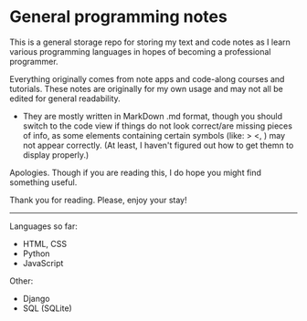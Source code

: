 # General programming notes

This is a general storage repo for storing my text and code notes as I learn various programming languages in hopes of becoming a professional programmer. 

Everything originally comes from note apps and code-along courses and tutorials. These notes are originally for my own usage and may not all be edited for general readability. 

- They are mostly written in MarkDown .md format, though you should switch to the code view if things do not look correct/are missing pieces of info, as some elements containing certain symbols (like: > <, <head>) may not appear correctly. (At least, I haven't figured out how to get themn to display properly.)

Apologies. Though if you are reading this, I do hope you might find something useful. 

Thank you for reading. Please, enjoy your stay!

--------------------
Languages so far:
- HTML, CSS
- Python
- JavaScript

Other:
- Django
- SQL (SQLite)

